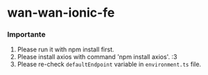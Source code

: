 # wan-wan-ionic-fe
### Importante
1. Please run it with npm install first.
2. Please install axios with command 'npm install axios'. :3
3. Please re-check `defaultEndpoint` variable in `environment.ts` file.
